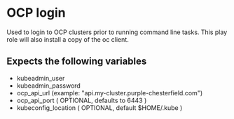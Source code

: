# OCP login
Used to login to OCP clusters prior to running command line tasks.  This play role will also install a copy of the oc client.

## Expects the following variables

- kubeadmin_user
- kubeadmin_password
- ocp_api_url   (example: "api.my-cluster.purple-chesterfield.com")
- ocp_api_port ( OPTIONAL, defaults to 6443 )
- kubeconfig_location ( OPTIONAL, default $HOME/.kube )
